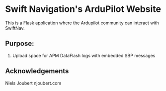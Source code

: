 # Swift Navigation's ArduPilot Website


This is a Flask application where the Ardupilot community can interact with SwiftNav.

## Purpose:

1) Upload space for APM DataFlash logs with embedded SBP messages 

## Acknowledgements

Niels Joubert
njoubert.com

##

